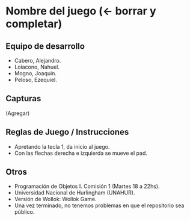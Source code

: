 # Nombre del juego (<- borrar y completar)

## Equipo de desarrollo

- Cabero, Alejandro.
- Loiacono, Nahuel.
- Mogno, Joaquin.
- Peloso, Ezequiel.

## Capturas

(Agregar)

## Reglas de Juego / Instrucciones

* Apretando la tecla 1, da inicio al juego.
* Con las flechas derecha e izquierda se mueve el pad.

## Otros

- Programación de Objetos I. Comisión 1 (Martes 18 a 22hs).
- Universidad Nacional de Hurlingham (UNAHUR).
- Versión de Wollok: Wollok Game.
- Una vez terminado, no tenemos problemas en que el repositorio sea público.
